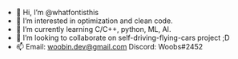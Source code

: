 - 👋 Hi, I’m @whatfontisthis
- 👀 I’m interested in optimization and clean code.
- 🌱 I’m currently learning C/C++, python, ML, AI.
- 💞️ I’m looking to collaborate on self-driving-flying-cars project ;D
- 📫 Email: woobin.dev@gmail.com   Discord: Woobs#2452
